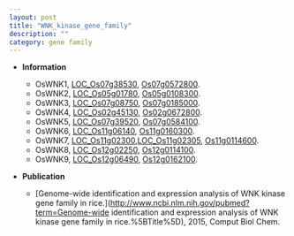 ```yaml
---
layout: post
title: "WNK_kinase_gene_family"
description: ""
category: gene family
---
```


* **Information**  
    + OsWNK1, [LOC_Os07g38530](http://rice.uga.edu/cgi-bin/ORF_infopage.cgi?orf=LOC_Os07g38530), [Os07g0572800](https://rapdb.dna.affrc.go.jp/locus/?name=Os07g0572800).
    + OsWNK2, [LOC_Os05g01780](http://rice.uga.edu/cgi-bin/ORF_infopage.cgi?orf=LOC_Os05g01780), [Os05g0108300](https://rapdb.dna.affrc.go.jp/locus/?name=Os05g0108300).
    + OsWNK3, [LOC_Os07g08750](http://rice.uga.edu/cgi-bin/ORF_infopage.cgi?orf=LOC_Os07g08750), [Os07g0185000](https://rapdb.dna.affrc.go.jp/locus/?name=Os07g0185000).
    + OsWNK4, [LOC_Os02g45130](http://rice.uga.edu/cgi-bin/ORF_infopage.cgi?orf=LOC_Os02g45130), [Os02g0672800](https://rapdb.dna.affrc.go.jp/locus/?name=Os02g0672800).
    + OsWNK5, [LOC_Os07g39520](http://rice.uga.edu/cgi-bin/ORF_infopage.cgi?orf=LOC_Os07g39520), [Os07g0584100](https://rapdb.dna.affrc.go.jp/locus/?name=Os07g0584100).
    + OsWNK6, [LOC_Os11g06140](http://rice.uga.edu/cgi-bin/ORF_infopage.cgi?orf=LOC_Os11g06140), [Os11g0160300](https://rapdb.dna.affrc.go.jp/locus/?name=Os11g0160300).
    + OsWNK7, [LOC_Os11g02300](http://rice.uga.edu/cgi-bin/ORF_infopage.cgi?orf=LOC_Os11g02300),[LOC_Os11g02305](http://rice.uga.edu/cgi-bin/ORF_infopage.cgi?orf=LOC_Os11g02305), [Os11g0114600](https://rapdb.dna.affrc.go.jp/locus/?name=Os11g0114600).
    + OsWNK8, [LOC_Os12g02250](http://rice.uga.edu/cgi-bin/ORF_infopage.cgi?orf=LOC_Os12g02250), [Os12g0114100](https://rapdb.dna.affrc.go.jp/locus/?name=Os12g0114100).
    + OsWNK9, [LOC_Os12g06490](http://rice.uga.edu/cgi-bin/ORF_infopage.cgi?orf=LOC_Os12g06490), [Os12g0162100](https://rapdb.dna.affrc.go.jp/locus/?name=Os12g0162100).

* **Publication**  
    + [Genome-wide identification and expression analysis of WNK kinase gene family in rice.](http://www.ncbi.nlm.nih.gov/pubmed?term=Genome-wide identification and expression analysis of WNK kinase gene family in rice.%5BTitle%5D), 2015, Comput Biol Chem.


